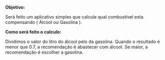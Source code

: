 
**Objetivo:** 

Será feito um aplicativo simples que calcule qual combustível esta compensando ( Álcool ou Gasolina ). 

**Como será feito o calculo:**

Dividimos o valor do litro do álcool pelo da gasolina.
Quando o resultado é menor que 0.7, a recomendação é abastecer
com álcool. Se maior, a recomendação é escolher a gasolina.

